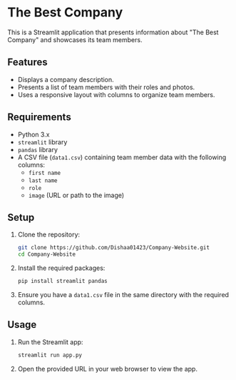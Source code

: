 # The Best Company

This is a Streamlit application that presents information about "The Best Company" and showcases its team members.

## Features

- Displays a company description.
- Presents a list of team members with their roles and photos.
- Uses a responsive layout with columns to organize team members.

## Requirements

- Python 3.x
- `streamlit` library
- `pandas` library
- A CSV file (`data1.csv`) containing team member data with the following columns:
  - `first name`
  - `last name`
  - `role`
  - `image` (URL or path to the image)

## Setup

1. Clone the repository:

    ```sh
    git clone https://github.com/Dishaa01423/Company-Website.git
    cd Company-Website
    ```

2. Install the required packages:

    ```sh
    pip install streamlit pandas
    ```

3. Ensure you have a `data1.csv` file in the same directory with the required columns.

## Usage

1. Run the Streamlit app:

    ```sh
    streamlit run app.py
    ```

2. Open the provided URL in your web browser to view the app.
